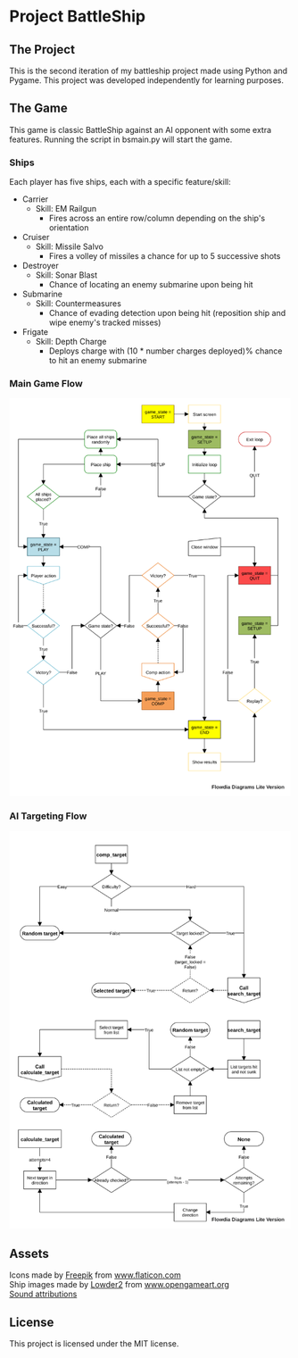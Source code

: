 # Project BattleShip
## The Project
This is the second iteration of my battleship project made using Python and Pygame.
This project was developed independently for learning purposes.


## The Game
This game is classic BattleShip against an AI opponent with some extra features.
Running the script in bsmain.py will start the game.

### Ships
Each player has five ships, each with a specific feature/skill:
- Carrier
  - Skill: EM Railgun
    - Fires across an entire row/column depending on the ship's orientation
- Cruiser
  - Skill: Missile Salvo
    - Fires a volley of missiles a chance for up to 5 successive shots
- Destroyer
  - Skill: Sonar Blast
    - Chance of locating an enemy submarine upon being hit
- Submarine
  - Skill: Countermeasures
    - Chance of evading detection upon being hit (reposition ship and wipe enemy's tracked misses)
- Frigate
  - Skill: Depth Charge
    - Deploys charge with (10 * number charges deployed)% chance to hit an enemy submarine

### Main Game Flow

![main_game_flow](./Images/bs_main_flow.svg "Main Game Flow")

### AI Targeting Flow

![ai_target_flow](./Images/bs_comp_target_flow.svg "AI Targeting Flow")

## Assets
<div>Icons made by <a href="https://www.freepik.com" title="Freepik">Freepik</a> from <a href="https://www.flaticon.com/" title="Flaticon">www.flaticon.com</a></div>
<div>Ship images made by <a href="https://opengameart.org/content/sea-warfare-set-ships-and-more" title="Sea Warfare set">Lowder2</a> from <a href="https://www.opengameart.org/" title="OpenGameArt">www.opengameart.org</a></div>
<a href="/Sounds/ATTRIBUTION.md">Sound attributions</a>

## License
This project is licensed under the MIT license.